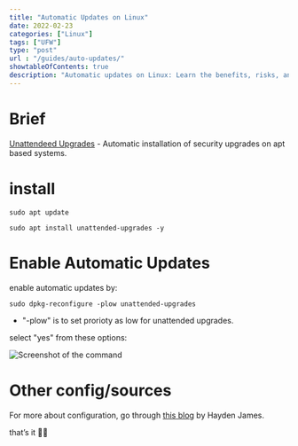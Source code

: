 ```yaml
---
title: "Automatic Updates on Linux"
date: 2022-02-23
categories: ["Linux"]
tags: ["UFW"]
type: "post"
url : "/guides/auto-updates/"
showtableOfContents: true
description: "Automatic updates on Linux: Learn the benefits, risks, and how to configure your system. Keep your Linux up-to-date and secure. Read our article."
---
```


# Brief

[Unattendeed Upgrades](https://github.com/mvo5/unattended-upgrades) - Automatic installation of security upgrades on apt based systems.

# install

```
sudo apt update

sudo apt install unattended-upgrades -y
```

# Enable Automatic Updates

enable automatic updates by: 
```
sudo dpkg-reconfigure -plow unattended-upgrades 
```
- "-plow" is to set prorioty as low for unattended upgrades.

select "yes" from these options: 

![Screenshot of the command](/img/guides/2022/auto-updates/2022.png)

# Other config/sources

For more about configuration, go through [this blog](https://haydenjames.io/how-to-enable-unattended-upgrades-on-ubuntu-debian/) by Hayden James.

that’s it ✌🏽

